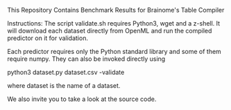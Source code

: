 This Repository Contains Benchmark Results for Brainome's Table Compiler

Instructions:
The script validate.sh requires Python3, wget and a z-shell. It will download each dataset directly from OpenML and run the compiled predictor on it for validation.

Each predictor requires only the Python standard library and some of them require numpy.
They can also be invoked directly using

python3 dataset.py dataset.csv -validate

where dataset is the name of a dataset.

We also invite you to take a look at the source code.
